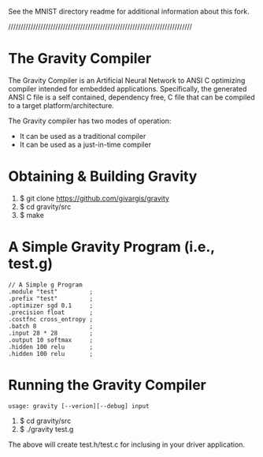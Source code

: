 See the MNIST directory readme for additional information about this fork.

//////////////////////////////////////////////////////////////////////////

# The Gravity Compiler

The Gravity Compiler is an Artificial Neural Network to ANSI C optimizing
compiler intended for embedded applications. Specifically, the generated
ANSI C file is a self contained, dependency free, C file that can be
compiled to a target platform/architecture.

The Gravity compiler has two modes of operation:
  * It can be used as a traditional compiler
  * It can be used as a just-in-time compiler

# Obtaining & Building Gravity
  1. $ git clone https://github.com/givargis/gravity
  2. $ cd gravity/src
  3. $ make

 # A Simple Gravity Program (i.e., test.g)
 ```
 // A Simple g Program
.module "test"         ;
.prefix "test"         ;
.optimizer sgd 0.1     ;
.precision float       ;
.costfnc cross_entropy ;
.batch 8               ;
.input 28 * 28         ;
.output 10 softmax     ;
.hidden 100 relu       ;
.hidden 100 relu       ;
 ```

 # Running the Gravity Compiler
 ```
 usage: gravity [--verion][--debug] input
 ```
   1. $ cd gravity/src
   2. $ ./gravity test.g

The above will create test.h/test.c for inclusing in your driver application.
